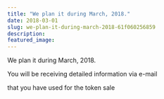 ```yaml
---
title: "We plan it during March, 2018."
date: 2018-03-01
slug: we-plan-it-during-march-2018-61f060256859
description:
featured_image:
---
```


We plan it during March, 2018.

You will be receiving detailed information via e-mail

that you have used for the token sale

